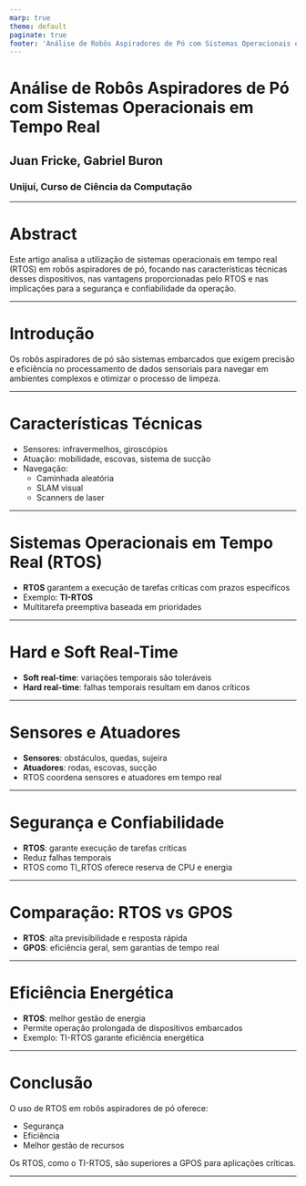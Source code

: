 ```yaml
---
marp: true
theme: default
paginate: true
footer: 'Análise de Robôs Aspiradores de Pó com Sistemas Operacionais em Tempo Real'
---
```


# Análise de Robôs Aspiradores de Pó com Sistemas Operacionais em Tempo Real

## Juan Fricke, Gabriel Buron
### Unijuí, Curso de Ciência da Computação

---

# Abstract

Este artigo analisa a utilização de sistemas operacionais em tempo real (RTOS) em robôs aspiradores de pó, focando nas características técnicas desses dispositivos, nas vantagens proporcionadas pelo RTOS e nas implicações para a segurança e confiabilidade da operação.

---

# Introdução

Os robôs aspiradores de pó são sistemas embarcados que exigem precisão e eficiência no processamento de dados sensoriais para navegar em ambientes complexos e otimizar o processo de limpeza.

---

# Características Técnicas

- Sensores: infravermelhos, giroscópios
- Atuação: mobilidade, escovas, sistema de sucção
- Navegação:
  - Caminhada aleatória
  - SLAM visual
  - Scanners de laser

---

# Sistemas Operacionais em Tempo Real (RTOS)

- **RTOS** garantem a execução de tarefas críticas com prazos específicos
- Exemplo: **TI-RTOS**
- Multitarefa preemptiva baseada em prioridades

---

# Hard e Soft Real-Time

- **Soft real-time**: variações temporais são toleráveis
- **Hard real-time**: falhas temporais resultam em danos críticos

---

# Sensores e Atuadores

- **Sensores**: obstáculos, quedas, sujeira
- **Atuadores**: rodas, escovas, sucção
- RTOS coordena sensores e atuadores em tempo real

---

# Segurança e Confiabilidade

- **RTOS**: garante execução de tarefas críticas
- Reduz falhas temporais
- RTOS como TI_RTOS oferece reserva de CPU e energia

---

# Comparação: RTOS vs GPOS

- **RTOS**: alta previsibilidade e resposta rápida
- **GPOS**: eficiência geral, sem garantias de tempo real

---

# Eficiência Energética

- **RTOS**: melhor gestão de energia
- Permite operação prolongada de dispositivos embarcados
- Exemplo: TI-RTOS garante eficiência energética

---

# Conclusão

O uso de RTOS em robôs aspiradores de pó oferece:
- Segurança
- Eficiência
- Melhor gestão de recursos

Os RTOS, como o TI-RTOS, são superiores a GPOS para aplicações críticas.

---
